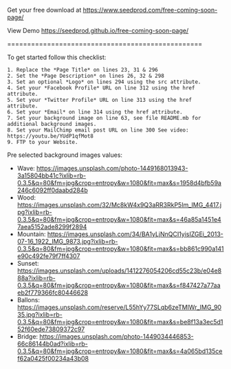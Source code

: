 Get your free download at https://www.seedprod.com/free-coming-soon-page/

View Demo https://seedprod.github.io/free-coming-soon-page/

=================================================

To get started follow this checklist:

	1. Replace the *Page Title* on lines 23, 31 & 296
	2. Set the *Page Description* on lines 26, 32 & 298
	3. Set an optional *Logo* on lines 294 using the src attribute.
	4. Set your *Facebook Profile* URL on line 312 using the href attribute.
	5. Set your *Twitter Profile* URL on line 313 using the href attribute.
	6. Set your *Email* on line 314 using the href attribute.
	7. Set your background image on line 63, see file README.mb for additional background images.
	8. Set your MailChimp email post URL on line 300 See video: https://youtu.be/YUdP1qfMot8
	9. FTP to your Website.

Pre selected background images values:
* Wave: https://images.unsplash.com/photo-1449168013943-3a15804bb41c?ixlib=rb-0.3.5&q=80&fm=jpg&crop=entropy&w=1080&fit=max&s=1958d4bfb59a246c6092ff0daabd284b
* Wood: https://images.unsplash.com/32/Mc8kW4x9Q3aRR3RkP5Im_IMG_4417.jpg?ixlib=rb-0.3.5&q=80&fm=jpg&crop=entropy&w=1080&fit=max&s=46a85a1451e47aea5152ade8299f2894
* Mountain: https://images.unsplash.com/34/BA1yLjNnQCI1yisIZGEi_2013-07-16_1922_IMG_9873.jpg?ixlib=rb-0.3.5&q=80&fm=jpg&crop=entropy&w=1080&fit=max&s=bb861c990a141e90c492fe79f7ff4307
* Sunset: https://images.unsplash.com/uploads/1412276054206cd55c23b/e04e888a?ixlib=rb-0.3.5&q=80&fm=jpg&crop=entropy&w=1080&fit=max&s=f847427a77aaeb2f779366fc80446628
* Ballons: https://images.unsplash.com/reserve/L55hYy77SLqb6zeTMlWr_IMG_9035.jpg?ixlib=rb-0.3.5&q=80&fm=jpg&crop=entropy&w=1080&fit=max&s=be8f13a3ec5d152f60ede73809372c97
* Bridge: https://images.unsplash.com/photo-1449034446853-66c86144b0ad?ixlib=rb-0.3.5&q=80&fm=jpg&crop=entropy&w=1080&fit=max&s=4a065bd135cef62a0425f00234a43b08
